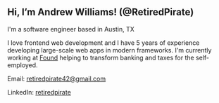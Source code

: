 ## Hi, I’m Andrew Williams! (@RetiredPirate)

I'm a software engineer based in Austin, TX

I love frontend web development and I have 5 years of experience developing large-scale web apps in modern frameworks.
I'm currently working at [Found](www.found.com) helping to transform banking and taxes for the self-employed.


Email: [retiredpirate42@gmail.com](mailto:retiredpirate42@gmail.com)

LinkedIn: [retiredpirate](https://www.linkedin.com/in/retiredpirate)
